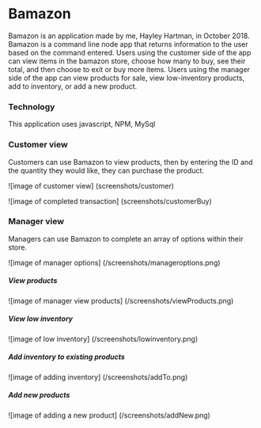 # Bamazon


Bamazon is an application made by me, Hayley Hartman, in October 2018. Bamazon is a command line node app that returns information to the user based on the command entered. Users using the customer side of the app can view items in the bamazon store, choose how many to buy, see their total, and then choose to exit or buy more items. Users using the manager side of the app can view products for sale, view low-inventory products, add to inventory, or add a new product.

### Technology

This application uses javascript, NPM, MySql

### Customer view

Customers can use Bamazon to view products, then by entering the ID and the quantity they would like, they can purchase the product.

![image of customer view]
(screenshots/customer)

![image of completed transaction]
(screenshots/customerBuy)

### Manager view

Managers can use Bamazon to complete an array of options within their store.

![image of manager options]
(/screenshots/manageroptions.png)

##### View products

![image of manager view products]
(/screenshots/viewProducts.png)

##### View low inventory

![image of low inventory]
(/screenshots/lowinventory.png)

##### Add inventory to existing products

![image of adding inventory]
(/screenshots/addTo.png)

##### Add new products

![image of adding a new product]
(/screenshots/addNew.png)


